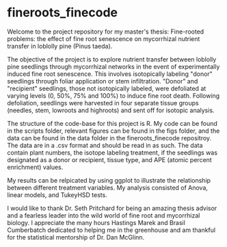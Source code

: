 # fineroots_finecode

Welcome to the project repository for my master's thesis: Fine-rooted problems: the effect of fine root senescence on mycorrhizal nutrient transfer in loblolly pine (Pinus taeda).

The objective of the project is to explore nutrient transfer between loblolly pine seedlings through mycorrhizal networks in the event of experimentally induced fine root senescence. This involves isotopically labeling "donor" seedlings through foliar application or stem infiltration. "Donor" and "recipient" seedlings, those not isotopically labeled, were defoliated at varying levels (0, 50%, 75% and 100%) to induce fine root death. Following defoliation, seedlings were harvested in four separate tissue groups (needles, stem, lowroots and highroots) and sent off for isotopic analysis.

The structure of the code-base for this project is R. My code can be found in the scripts folder, relevant figures can be found in the figs folder, and the data can be found in the data folder in the fineroots_finecode repositroy. The data are in a .csv format and should be read in as such. The data contain plant numbers, the isotope labeling treatment, if the seedlings was designated as a donor or recipient, tissue type, and APE (atomic percent enrichment) values. 

My results can be relpicated by using ggplot to illustrate the relationship between different treatment variables. My analysis consisted of Anova, linear models, and TukeyHSD tests.  

I would like to thank Dr. Seth Pritchard for being an amazing thesis advisor and a fearless leader into the wild world of fine root and mycorrhizal biology. I appreciate the many hours Hastings Marek and Brasil Cumberbatch dedicated to helping me in the greenhouse and am thankful for the statistical mentorship of Dr. Dan McGlinn.